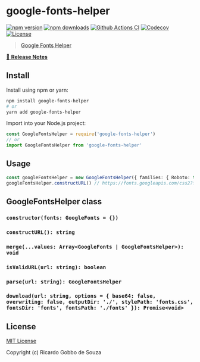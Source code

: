 # google-fonts-helper

[![npm version][npm-version-src]][npm-version-href]
[![npm downloads][npm-downloads-src]][npm-downloads-href]
[![Github Actions CI][github-actions-ci-src]][github-actions-ci-href]
[![Codecov][codecov-src]][codecov-href]
[![License][license-src]][license-href]

> [Google Fonts Helper](https://developers.google.com/fonts)

[📖 **Release Notes**](./CHANGELOG.md)

## Install

Install using npm or yarn:

```bash
npm install google-fonts-helper
# or
yarn add google-fonts-helper
```

Import into your Node.js project:

```js
const GoogleFontsHelper = require('google-fonts-helper')
// or
import GoogleFontsHelper from 'google-fonts-helper'
```

## Usage

```ts
const googleFontsHelper = new GoogleFontsHelper({ families: { Roboto: true } })
googleFontsHelper.constructURL() // https://fonts.googleapis.com/css2?family=Roboto
```

## GoogleFontsHelper class

### `constructor(fonts: GoogleFonts = {})`
### `constructURL(): string`
### `merge(...values: Array<GoogleFonts | GoogleFontsHelper>): void`
### `isValidURL(url: string): boolean`
### `parse(url: string): GoogleFontsHelper`
### `download(url: string, options = { base64: false, overwriting: false, outputDir: './', stylePath: 'fonts.css', fontsDir: 'fonts', fontsPath: './fonts' }): Promise<void>`

## License

[MIT License](./LICENSE)

Copyright (c) Ricardo Gobbo de Souza

<!-- Badges -->
[npm-version-src]: https://img.shields.io/npm/v/google-fonts-helper/latest.svg
[npm-version-href]: https://npmjs.com/package/google-fonts-helper

[npm-downloads-src]: https://img.shields.io/npm/dt/google-fonts-helper.svg
[npm-downloads-href]: https://npmjs.com/package/google-fonts-helper

[github-actions-ci-src]: https://github.com/ricardogobbosouza/google-fonts-helper/workflows/ci/badge.svg
[github-actions-ci-href]: https://github.com/ricardogobbosouza/google-fonts-helper/actions?query=workflow%3Aci

[codecov-src]: https://img.shields.io/codecov/c/github/ricardogobbosouza/google-fonts-helper.svg
[codecov-href]: https://codecov.io/gh/ricardogobbosouza/google-fonts-helper

[license-src]: https://img.shields.io/npm/l/google-fonts-helper.svg
[license-href]: https://npmjs.com/package/google-fonts-helper

